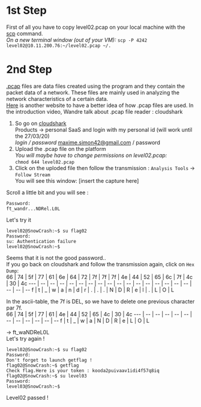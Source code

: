 # 1st Step
First of all you have to copy level02.pcap on your local machine with the [scp](https://linux.die.net/man/1/scp) command.  
*On a new terminal window (out of your VM):*
`scp -P 4242 level02@10.11.200.76:~/level02.pcap ~/.`  
  
# 2nd Step
[.pcap](https://www.reviversoft.com/file-extensions/pcap?ncr=1&lang=en) files are data files created using the program and they contain the packet data of a network. These files are mainly used in analyzing the network characteristics of a certain data.  
[Here](https://osxdaily.com/2015/04/23/sniff-packet-capture-packet-trace-mac-os-x-wireless-diagnostics/) is another website to have a better idea of how .pcap files are used.
In the introduction video, Wandre talk about .pcap file reader : cloudshark  
1. So go on [cloudshark](www.cloudshark.org)  
Products -> personal SaaS and login with my personal id (will work until the 27/03/20)  
*login / password* maxime.simon42@gmail.com / password  
2. Upload the .pcap file on the platform  
*You will maybe have to change permissions on level02.pcap:*  
`chmod 644 level02.pcap`
3. Click on the uploded file then follow the transmission : `Analysis Tools` -> `Follow Stream`  
You will see this window:
[insert the capture here]  

Scroll a little bit and you will see :  
```
Password: 
ft_wandr...NDRel.L0L
```
Let's try it  
```
level02@SnowCrash:~$ su flag02
Password:
su: Authentication failure
level02@SnowCrash:~$
```  
Seems that it is not the good password..  
If you go back on cloudshark and follow the transmission again, click on `Hex Dump`:  
 66 | 74 | 5f | 77 | 61 | 6e | 64 | 72 | 7f | 7f | 7f | 4e | 44 | 52 | 65 | 6c | 7f | 4c | 30 | 4c
--- | -- | -- | -- | -- | -- | -- | -- | -- | -- | -- | -- | -- | -- | -- | -- | -- | -- | -- | --
  f |  t |  _ |  w |  a |  n |  d |  r |  . |  . |  . |  N |  D |  R |  e |  l |  . |  L |  O |  L

In the ascii-table, the 7f is DEL, so we have to delete one previous character par 7f.  
 66 | 74 | 5f | 77 | 61 | 4e | 44 | 52 | 65 | 4c | 30 | 4c
--- | -- | -- | -- | -- | -- | -- | -- | -- | -- | -- | --
  f |  t |  _ |  w |  a |  N |  D |  R |  e |  L |  O |  L
  
-> ft_waNDReL0L  
Let's try again !  
```
level02@SnowCrash:~$ su flag02
Password:
Don't forget to launch getflag !
flag02@SnowCrash:~$ getflag
Check flag.Here is your token : kooda2puivaav1idi4f57q8iq
flag02@SnowCrash:~$ su level03
Password:
level03@SnowCrash:~$
```  
Level02 passed !